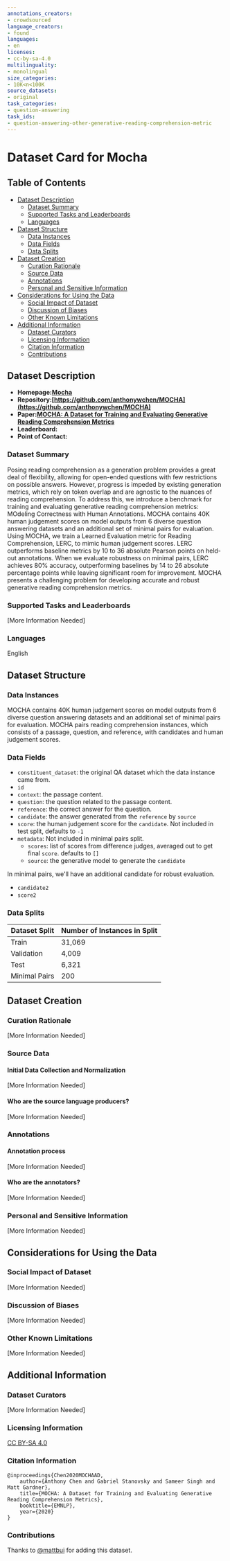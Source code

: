 ```yaml
---
annotations_creators:
- crowdsourced
language_creators:
- found
languages:
- en
licenses:
- cc-by-sa-4.0
multilinguality:
- monolingual
size_categories:
- 10K<n<100K
source_datasets:
- original
task_categories:
- question-answering
task_ids:
- question-answering-other-generative-reading-comprehension-metric
---
```


# Dataset Card for Mocha

## Table of Contents
- [Dataset Description](#dataset-description)
  - [Dataset Summary](#dataset-summary)
  - [Supported Tasks and Leaderboards](#supported-tasks-and-leaderboards)
  - [Languages](#languages)
- [Dataset Structure](#dataset-structure)
  - [Data Instances](#data-instances)
  - [Data Fields](#data-fields)
  - [Data Splits](#data-splits)
- [Dataset Creation](#dataset-creation)
  - [Curation Rationale](#curation-rationale)
  - [Source Data](#source-data)
  - [Annotations](#annotations)
  - [Personal and Sensitive Information](#personal-and-sensitive-information)
- [Considerations for Using the Data](#considerations-for-using-the-data)
  - [Social Impact of Dataset](#social-impact-of-dataset)
  - [Discussion of Biases](#discussion-of-biases)
  - [Other Known Limitations](#other-known-limitations)
- [Additional Information](#additional-information)
  - [Dataset Curators](#dataset-curators)
  - [Licensing Information](#licensing-information)
  - [Citation Information](#citation-information)
  - [Contributions](#contributions)

## Dataset Description

- **Homepage:[Mocha](https://allennlp.org/mocha)**
- **Repository:[https://github.com/anthonywchen/MOCHA](https://github.com/anthonywchen/MOCHA)**
- **Paper:[MOCHA: A Dataset for Training and Evaluating Generative Reading Comprehension Metrics](https://www.aclweb.org/anthology/2020.emnlp-main.528/)**
- **Leaderboard:**
- **Point of Contact:**

### Dataset Summary

Posing reading comprehension as a generation problem provides a great deal of flexibility, allowing for open-ended questions with few restrictions on possible answers. However, progress is impeded by existing generation metrics, which rely on token overlap and are agnostic to the nuances of reading comprehension. To address this, we introduce a benchmark for training and evaluating generative reading comprehension metrics: MOdeling Correctness with Human Annotations. MOCHA contains 40K human judgement scores on model outputs from 6 diverse question answering datasets and an additional set of minimal pairs for evaluation. Using MOCHA, we train a Learned Evaluation metric for Reading Comprehension, LERC, to mimic human judgement scores. LERC outperforms baseline metrics by 10 to 36 absolute Pearson points on held-out annotations. When we evaluate robustness on minimal pairs, LERC achieves 80% accuracy, outperforming baselines by 14 to 26 absolute percentage points while leaving significant room for improvement. MOCHA presents a challenging problem for developing accurate and robust generative reading comprehension metrics.

### Supported Tasks and Leaderboards

[More Information Needed]

### Languages

English

## Dataset Structure

### Data Instances

MOCHA contains 40K human judgement scores on model outputs from 6 diverse question answering datasets and an additional set of minimal pairs for evaluation. MOCHA pairs reading comprehension instances, which consists of a passage, question, and reference, with candidates and human judgement scores.

### Data Fields

- `constituent_dataset`: the original QA dataset which the data instance came from.
- `id`
- `context`: the passage content.
- `question`: the question related to the passage content.
- `reference`: the correct answer for the question.
- `candidate`: the answer generated from the `reference` by `source`
- `score`: the human judgement score for the `candidate`. Not included in test split, defaults to `-1`
- `metadata`: Not included in minimal pairs split.
  - `scores`: list of scores from difference judges, averaged out to get final `score`. defaults to `[]`
  - `source`: the generative model to generate the `candidate`

In minimal pairs, we'll have an additional candidate for robust evaluation.

- `candidate2`
- `score2`

### Data Splits

Dataset Split | Number of Instances in Split
--------------|--------------------------------------------
Train | 31,069
Validation | 4,009
Test | 6,321
Minimal Pairs | 200

## Dataset Creation

### Curation Rationale

[More Information Needed]

### Source Data

#### Initial Data Collection and Normalization

[More Information Needed]

#### Who are the source language producers?

[More Information Needed]

### Annotations

#### Annotation process

[More Information Needed]

#### Who are the annotators?

[More Information Needed]

### Personal and Sensitive Information

[More Information Needed]

## Considerations for Using the Data

### Social Impact of Dataset

[More Information Needed]

### Discussion of Biases

[More Information Needed]

### Other Known Limitations

[More Information Needed]

## Additional Information

### Dataset Curators

[More Information Needed]

### Licensing Information

[CC BY-SA 4.0](https://creativecommons.org/licenses/by-sa/4.0/legalcode)

### Citation Information

```bitex
@inproceedings{Chen2020MOCHAAD,
    author={Anthony Chen and Gabriel Stanovsky and Sameer Singh and Matt Gardner},
    title={MOCHA: A Dataset for Training and Evaluating Generative Reading Comprehension Metrics},
    booktitle={EMNLP},
    year={2020}
}
```

### Contributions

Thanks to [@mattbui](https://github.com/mattbui) for adding this dataset.